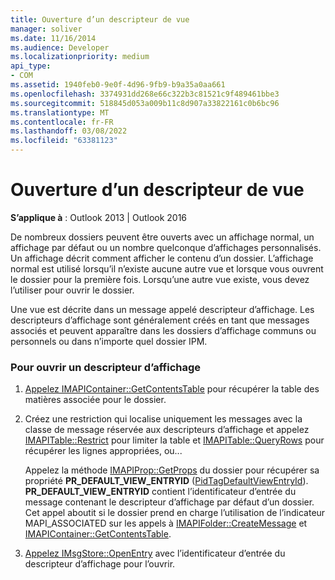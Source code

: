 ```yaml
---
title: Ouverture d’un descripteur de vue
manager: soliver
ms.date: 11/16/2014
ms.audience: Developer
ms.localizationpriority: medium
api_type:
- COM
ms.assetid: 1940feb0-9e0f-4d96-9fb9-b9a35a0aa661
ms.openlocfilehash: 3374931dd268e66c322b3c81521c9f489461bbe3
ms.sourcegitcommit: 518845d053a009b11c8d907a33822161c0b6bc96
ms.translationtype: MT
ms.contentlocale: fr-FR
ms.lasthandoff: 03/08/2022
ms.locfileid: "63381123"
---
```

# <a name="opening-a-view-descriptor"></a>Ouverture d’un descripteur de vue
  
**S’applique à** : Outlook 2013 | Outlook 2016 
  
De nombreux dossiers peuvent être ouverts avec un affichage normal, un affichage par défaut ou un nombre quelconque d’affichages personnalisés. Un affichage décrit comment afficher le contenu d’un dossier. L’affichage normal est utilisé lorsqu’il n’existe aucune autre vue et lorsque vous ouvrent le dossier pour la première fois. Lorsqu’une autre vue existe, vous devez l’utiliser pour ouvrir le dossier.
  
Une vue est décrite dans un message appelé descripteur d’affichage. Les descripteurs d’affichage sont généralement créés en tant que messages associés et peuvent apparaître dans les dossiers d’affichage communs ou personnels ou dans n’importe quel dossier IPM.
  
### <a name="to-open-a-view-descriptor"></a>Pour ouvrir un descripteur d’affichage
  
1. [Appelez IMAPIContainer::GetContentsTable](imapicontainer-getcontentstable.md) pour récupérer la table des matières associée pour le dossier. 
    
2. Créez une restriction qui localise uniquement les messages avec la classe de message réservée aux descripteurs d’affichage et appelez [IMAPITable::Restrict](imapitable-restrict.md) pour limiter la table et [IMAPITable::QueryRows](imapitable-queryrows.md) pour récupérer les lignes appropriées, ou...
    
   Appelez la méthode [IMAPIProp::GetProps](imapiprop-getprops.md) du dossier pour récupérer sa propriété **PR_DEFAULT_VIEW_ENTRYID** ([PidTagDefaultViewEntryId](pidtagdefaultviewentryid-canonical-property.md)). **PR_DEFAULT_VIEW_ENTRYID** contient l’identificateur d’entrée du message contenant le descripteur d’affichage par défaut d’un dossier. Cet appel aboutit si le dossier prend en charge l’utilisation de l’indicateur MAPI_ASSOCIATED sur les appels à [IMAPIFolder::CreateMessage](imapifolder-createmessage.md) et [IMAPIContainer::GetContentsTable](imapicontainer-getcontentstable.md).
    
3. [Appelez IMsgStore::OpenEntry](imsgstore-openentry.md) avec l’identificateur d’entrée du descripteur d’affichage pour l’ouvrir. 
    

